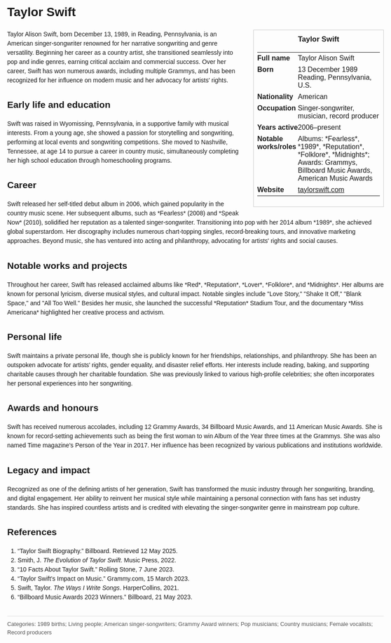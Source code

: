 <!DOCTYPE html>
<html>
<head>
  <title>Taylor Swift – Profile</title>
  <style>
    body { font-family: Arial, sans-serif; margin: 2rem auto; max-width: 960px; line-height: 1.5; }
    aside.infobox { float: right; width: 280px; margin: 0 0 1rem 1.5rem; border: 1px solid #ccc; padding: 0.5rem; font-size: 0.9rem; }
    aside.infobox h3 { text-align: center; margin-top: 0; }
    aside.infobox table { width: 100%; border-collapse: collapse; }
    aside.infobox td { padding: 0.25rem 0; vertical-align: top; }
    h1 { margin-top: 0; }
    footer.categories { font-size: 0.8rem; color: #555; border-top: 1px solid #ddd; padding-top: 0.5rem; margin-top: 2rem; }
  </style>
</head>
<body>
  <h1>Taylor Swift</h1>
  <aside class="infobox">
    <h3>Taylor Swift</h3>
    <table>
      <tr><td><strong>Full name</strong></td><td>Taylor Alison Swift</td></tr>
      <tr><td><strong>Born</strong></td><td>13 December 1989<br>Reading, Pennsylvania, U.S.</td></tr>
      <tr><td><strong>Nationality</strong></td><td>American</td></tr>
      <tr><td><strong>Occupation</strong></td><td>Singer-songwriter, musician, record producer</td></tr>
      <tr><td><strong>Years active</strong></td><td>2006–present</td></tr>
      <tr><td><strong>Notable works/roles</strong></td><td>Albums: *Fearless*, *1989*, *Reputation*, *Folklore*, *Midnights*; Awards: Grammys, Billboard Music Awards, American Music Awards</td></tr>
      <tr><td><strong>Website</strong></td><td><a href="https://www.taylorswift.com">taylorswift.com</a></td></tr>
    </table>
  </aside>
  <p>Taylor Alison Swift, born December 13, 1989, in Reading, Pennsylvania, is an American singer-songwriter renowned for her narrative songwriting and genre versatility. Beginning her career as a country artist, she transitioned seamlessly into pop and indie genres, earning critical acclaim and commercial success. Over her career, Swift has won numerous awards, including multiple Grammys, and has been recognized for her influence on modern music and her advocacy for artists' rights.</p>
  <h2>Early life and education</h2>
  <p>Swift was raised in Wyomissing, Pennsylvania, in a supportive family with musical interests. From a young age, she showed a passion for storytelling and songwriting, performing at local events and songwriting competitions. She moved to Nashville, Tennessee, at age 14 to pursue a career in country music, simultaneously completing her high school education through homeschooling programs.</p>
  <h2>Career</h2>
  <p>Swift released her self-titled debut album in 2006, which gained popularity in the country music scene. Her subsequent albums, such as *Fearless* (2008) and *Speak Now* (2010), solidified her reputation as a talented singer-songwriter. Transitioning into pop with her 2014 album *1989*, she achieved global superstardom. Her discography includes numerous chart-topping singles, record-breaking tours, and innovative marketing approaches. Beyond music, she has ventured into acting and philanthropy, advocating for artists' rights and social causes.</p>
  <h2>Notable works and projects</h2>
  <p>Throughout her career, Swift has released acclaimed albums like *Red*, *Reputation*, *Lover*, *Folklore*, and *Midnights*. Her albums are known for personal lyricism, diverse musical styles, and cultural impact. Notable singles include "Love Story," "Shake It Off," "Blank Space," and "All Too Well." Besides her music, she launched the successful *Reputation* Stadium Tour, and the documentary *Miss Americana* highlighted her creative process and activism.</p>
  <h2>Personal life</h2>
  <p>Swift maintains a private personal life, though she is publicly known for her friendships, relationships, and philanthropy. She has been an outspoken advocate for artists' rights, gender equality, and disaster relief efforts. Her interests include reading, baking, and supporting charitable causes through her charitable foundation. She was previously linked to various high-profile celebrities; she often incorporates her personal experiences into her songwriting.</p>
  <h2>Awards and honours</h2>
  <p>Swift has received numerous accolades, including 12 Grammy Awards, 34 Billboard Music Awards, and 11 American Music Awards. She is known for record-setting achievements such as being the first woman to win Album of the Year three times at the Grammys. She was also named Time magazine's Person of the Year in 2017. Her influence has been recognized by various publications and institutions worldwide.</p>
  <h2>Legacy and impact</h2>
  <p>Recognized as one of the defining artists of her generation, Swift has transformed the music industry through her songwriting, branding, and digital engagement. Her ability to reinvent her musical style while maintaining a personal connection with fans has set industry standards. She has inspired countless artists and is credited with elevating the singer-songwriter genre in mainstream pop culture.</p>
  <h2>References</h2>
  <ol>
    <li>“Taylor Swift Biography.” Billboard. Retrieved 12 May 2025.</li>
    <li>Smith, J. <i>The Evolution of Taylor Swift</i>. Music Press, 2022.</li>
    <li>“10 Facts About Taylor Swift.” Rolling Stone, 7 June 2023.</li>
    <li>“Taylor Swift’s Impact on Music.” Grammy.com, 15 March 2023.</li>
    <li>Swift, Taylor. <i>The Ways I Write Songs</i>. HarperCollins, 2021.</li>
    <li>“Billboard Music Awards 2023 Winners.” Billboard, 21 May 2023.</li>
  </ol>
  <footer class="categories">Categories: 1989 births; Living people; American singer-songwriters; Grammy Award winners; Pop musicians; Country musicians; Female vocalists; Record producers</footer>
</body>
</html>